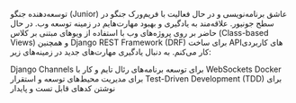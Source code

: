 توسعه‌دهنده جنگو (Junior)
عاشق برنامه‌نویسی و در حال فعالیت با فریم‌ورک جنگو در سطح جونیور. علاقه‌مند به یادگیری و بهبود مهارت‌هایم در زمینه توسعه وب. در حال حاضر بر روی پروژه‌های وب با استفاده از ویوهای مبتنی بر کلاس (Class-based Views)  و همچنین Django REST Framework (DRF) برای ساخت API‌های کاربردی کار می‌کنم. به دنبال یادگیری مهارت‌های جدید در زمینه‌های زیر:


Django Channels برای توسعه برنامه‌های رئال تایم و کار با WebSockets
Docker برای مدیریت محیط‌های توسعه و استقرار
Test-Driven Development (TDD) برای نوشتن کدهای قابل تست و پایدار
